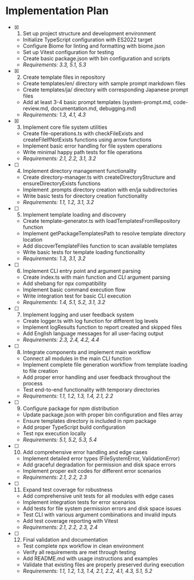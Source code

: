 # Implementation Plan

- [x] 1. Set up project structure and development environment
  - Initialize TypeScript configuration with ES2022 target
  - Configure Biome for linting and formatting with biome.json
  - Set up Vitest configuration for testing
  - Create basic package.json with bin configuration and scripts
  - _Requirements: 3.3, 5.1, 5.3_

- [x] 2. Create template files in repository
  - Create templates/en/ directory with sample prompt markdown files
  - Create templates/ja/ directory with corresponding Japanese prompt files
  - Add at least 3-4 basic prompt templates (system-prompt.md, code-review.md, documentation.md, debugging.md)
  - _Requirements: 1.3, 4.1, 4.3_

- [x] 3. Implement core file system utilities
  - Create file-operations.ts with checkFileExists and createFileIfNotExists functions using arrow functions
  - Implement basic error handling for file system operations
  - Write minimal happy path tests for file operations
  - _Requirements: 2.1, 2.2, 3.1, 3.2_

- [ ] 4. Implement directory management functionality
  - Create directory-manager.ts with createDirectoryStructure and ensureDirectoryExists functions
  - Implement .prompts directory creation with en/ja subdirectories
  - Write basic tests for directory creation functionality
  - _Requirements: 1.1, 1.2, 3.1, 3.2_

- [ ] 5. Implement template loading and discovery
  - Create template-generator.ts with loadTemplatesFromRepository function
  - Implement getPackageTemplatesPath to resolve template directory location
  - Add discoverTemplateFiles function to scan available templates
  - Write basic tests for template loading functionality
  - _Requirements: 1.3, 3.1, 3.2_

- [ ] 6. Implement CLI entry point and argument parsing
  - Create index.ts with main function and CLI argument parsing
  - Add shebang for npx compatibility
  - Implement basic command execution flow
  - Write integration test for basic CLI execution
  - _Requirements: 1.4, 5.1, 5.2, 3.1, 3.2_

- [ ] 7. Implement logging and user feedback system
  - Create logger.ts with log function for different log levels
  - Implement logResults function to report created and skipped files
  - Add English language messages for all user-facing output
  - _Requirements: 2.3, 2.4, 4.2, 4.4_

- [ ] 8. Integrate components and implement main workflow
  - Connect all modules in the main CLI function
  - Implement complete file generation workflow from template loading to file creation
  - Add proper error handling and user feedback throughout the process
  - Test end-to-end functionality with temporary directories
  - _Requirements: 1.1, 1.2, 1.3, 1.4, 2.1, 2.2_

- [ ] 9. Configure package for npm distribution
  - Update package.json with proper bin configuration and files array
  - Ensure templates directory is included in npm package
  - Add proper TypeScript build configuration
  - Test npx execution locally
  - _Requirements: 5.1, 5.2, 5.3, 5.4_

- [ ] 10. Add comprehensive error handling and edge cases
  - Implement detailed error types (FileSystemError, ValidationError)
  - Add graceful degradation for permission and disk space errors
  - Implement proper exit codes for different error scenarios
  - _Requirements: 2.1, 2.2, 2.3_

- [ ] 11. Expand test coverage for robustness
  - Add comprehensive unit tests for all modules with edge cases
  - Implement integration tests for error scenarios
  - Add tests for file system permission errors and disk space issues
  - Test CLI with various argument combinations and invalid inputs
  - Add test coverage reporting with Vitest
  - _Requirements: 2.1, 2.2, 2.3, 2.4_

- [ ] 12. Final validation and documentation
  - Test complete npx workflow in clean environment
  - Verify all requirements are met through testing
  - Add README.md with usage instructions and examples
  - Validate that existing files are properly preserved during execution
  - _Requirements: 1.1, 1.2, 1.3, 1.4, 2.1, 2.2, 4.1, 4.3, 5.1, 5.2_